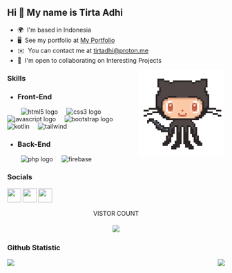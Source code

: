 Hi 👋 My name is Tirta Adhi
------------------------------

* 🌍  I'm based in Indonesia
* 🖥️  See my portfolio at [My Portfolio](http://tirtadhi.site)
* ✉️  You can contact me at [tirtadhi@proton.me](mailto:tirtadhi@proton.me)
* 🤝  I'm open to collaborating on Interesting Projects



<img src='https://github.com/tirtadhi/tirtadhi/blob/main/monadance.gif' align='right'>

### Skills

<ul>
  <li><h3>Front-End</h3></li>
</ul>
<div align="left">
  <img width="12" />
  <img width="12" />
  <img src="https://skillicons.dev/icons?i=html" height="30" alt="html5 logo"  />
  <img width="12" />
  <img src="https://skillicons.dev/icons?i=css" height="30" alt="css3 logo"  />
  <img width="12" />
  <img src="https://skillicons.dev/icons?i=js" height="30" alt="javascript logo"  />
  <img width="12" />
  <img src="https://skillicons.dev/icons?i=bootstrap" height="30" alt="bootstrap logo"  />
  <img width="12" />
  <img src="https://skillicons.dev/icons?i=kotlin" height="30" alt="kotlin"  />
  <img width="12" />
  <img src="https://skillicons.dev/icons?i=tailwind" height="30" alt="tailwind"  />
</div>

<ul>
  <li><h3>Back-End</h3></li>
</ul>
<div align="left">
  <img width="12" />
  <img width="12" />
  <img src="https://skillicons.dev/icons?i=php" height="30" alt="php logo"  />
  <img width="12" />
  <img src="https://skillicons.dev/icons?i=firebase" height="30" alt="firebase"  />
</div>


### Socials

<p align="left"> <a href="https://www.github.com/tirtadhi" target="_blank" rel="noreferrer"><img src="https://raw.githubusercontent.com/danielcranney/readme-generator/main/public/icons/socials/github-dark.svg" width="32" height="32" /></a> <a href="http://www.instagram.com/tirtadhi" target="_blank" rel="noreferrer"><img src="https://raw.githubusercontent.com/danielcranney/readme-generator/main/public/icons/socials/instagram.svg" width="32" height="32" /></a> <a href="https://www.linkedin.com/in/tirtaadhisamsara" target="_blank" rel="noreferrer"><img src="https://raw.githubusercontent.com/danielcranney/readme-generator/main/public/icons/socials/linkedin.svg" width="32" height="32" /></a></p>


<p align="center">VISTOR COUNT
  <h4 align="center">

  <img src="https://profile-counter.glitch.me/tirtadhi/count.svg" />

### Github Statistic
<p align="left">
<a href="https://github.com/tirtadhi">
  <img align=left height="180em" src="https://github-readme-stats-eight-theta.vercel.app/api?username=tirtadhi&show_icons=true&theme=algolia&include_all_commits=true&count_private=true"/>
  <img align=right height="180em" src="https://github-readme-stats-eight-theta.vercel.app/api/top-langs/?username=tirtadhi&layout=compact&theme=algolia"/>
</a>
</p>

